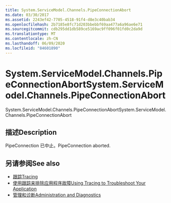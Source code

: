 ```yaml
---
title: System.ServiceModel.Channels.PipeConnectionAbort
ms.date: 03/30/2017
ms.assetid: 2243ef42-7705-4518-91f4-d8e3c40bab34
ms.openlocfilehash: 2b7185e8fc71d203bbebbf69aa477a6a96ae6e71
ms.sourcegitcommit: cdb295dd1db589ce5169ac9ff096f01fd0c2da9d
ms.translationtype: MT
ms.contentlocale: zh-CN
ms.lasthandoff: 06/09/2020
ms.locfileid: "84601890"
---
```

# <a name="systemservicemodelchannelspipeconnectionabort"></a><span data-ttu-id="1e803-102">System.ServiceModel.Channels.PipeConnectionAbort</span><span class="sxs-lookup"><span data-stu-id="1e803-102">System.ServiceModel.Channels.PipeConnectionAbort</span></span>
<span data-ttu-id="1e803-103">System.ServiceModel.Channels.PipeConnectionAbort</span><span class="sxs-lookup"><span data-stu-id="1e803-103">System.ServiceModel.Channels.PipeConnectionAbort</span></span>  
  
## <a name="description"></a><span data-ttu-id="1e803-104">描述</span><span class="sxs-lookup"><span data-stu-id="1e803-104">Description</span></span>  
 <span data-ttu-id="1e803-105">PipeConnection 已中止。</span><span class="sxs-lookup"><span data-stu-id="1e803-105">PipeConnection aborted.</span></span>  
  
## <a name="see-also"></a><span data-ttu-id="1e803-106">另请参阅</span><span class="sxs-lookup"><span data-stu-id="1e803-106">See also</span></span>

- [<span data-ttu-id="1e803-107">跟踪</span><span class="sxs-lookup"><span data-stu-id="1e803-107">Tracing</span></span>](index.md)
- [<span data-ttu-id="1e803-108">使用跟踪来排除应用程序故障</span><span class="sxs-lookup"><span data-stu-id="1e803-108">Using Tracing to Troubleshoot Your Application</span></span>](using-tracing-to-troubleshoot-your-application.md)
- [<span data-ttu-id="1e803-109">管理和诊断</span><span class="sxs-lookup"><span data-stu-id="1e803-109">Administration and Diagnostics</span></span>](../index.md)
